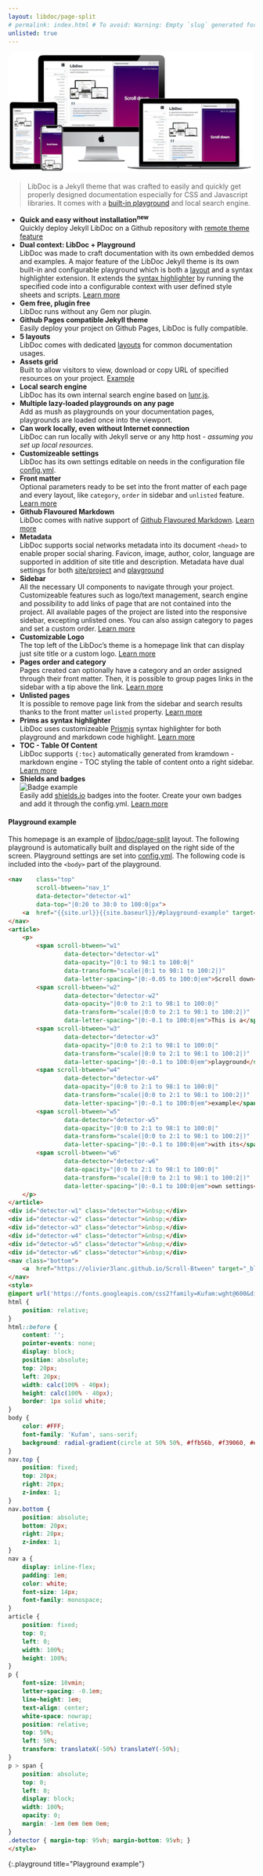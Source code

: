 ```yaml
---
layout: libdoc/page-split
# permalink: index.html # To avoid: Warning: Empty `slug` generated for '/'.
unlisted: true
---
```

![LibDoc layout](assets/libdoc/img/libdoc-layout-page-split.webp)

 > LibDoc is a Jekyll theme that was crafted to easily and quickly get properly designed documentation especially for CSS and Javascript libraries. It comes with a [built-in playground](libdoc-playground.html) and local search engine.

* **Quick and easy without installation<sup>new</sup>**<br> Quickly deploy Jekyll LibDoc on a Github repository with [remote theme feature](https://olivier3lanc.github.io/Jekyll-LibDoc/libdoc-install.html#online---remote-theme)
* **Dual context: LibDoc + Playground**<br> LibDoc was made to craft documentation with its own embedded demos and examples. A major feature of the LibDoc Jekyll theme is its own built-in and configurable playground which is both a [layout](libdoc-layouts.html#playground) and a syntax highlighter extension. It extends the [syntax highlighter](libdoc-config.html#prismjs-syntax-highlighter) by running the specified code into a configurable context with user defined style sheets and scripts. [Learn more](libdoc-playground.html)
* **Gem free, plugin free** <br>LibDoc runs without any Gem nor plugin.
* **Github Pages compatible Jekyll theme** <br>Easily deploy your project on Github Pages, LibDoc is fully compatible.
* **5 layouts** <br>LibDoc comes with dedicated [layouts](libdoc-layouts.html) for common documentation usages.
* **Assets grid**<br> Built to allow visitors to view, download or copy URL of specified resources on your project. [Example](libdoc-layout-assets.html)
* **Local search engine**<br> LibDoc has its own internal search engine based on [lunr.js](https://lunrjs.com/).
* **Multiple lazy-loaded playgrounds on any page** <br>Add as mush as playgrounds on your documentation pages, playgrounds are loaded once into the viewport.
* **Can work locally, even without Internet connection** <br>LibDoc can run locally with Jekyll serve or any http host - *assuming you set up local resources.*
* **Customizeable settings**<br> LibDoc has its own settings editable on needs in the configuration file [config.yml](libdoc-config.html).
* **Front matter**<br> Optional parameters ready to be set into the front matter of each page and every layout, like `category`, `order` in sidebar and `unlisted` feature. [Learn more](libdoc-front-matter.html)
* **Github Flavoured Markdown**<br> LibDoc comes with native support of [Github Flavoured Markdown](https://github.github.com/gfm/). [Learn more](libdoc-markdown.html)
* **Metadata**<br> LibDoc supports social networks metadata into its document `<head>` to enable proper social sharing. Favicon, image, author, color, language are supported in addition of site title and description. Metadata have dual settings for both [site/project](libdoc-config.html#metadata) and [playground](libdoc-config.html#playground)
* **Sidebar**<br> All the necessary UI components to navigate through your project. Customizeable features such as logo/text management, search engine and possibility to add links of page that are not contained into the project. All available pages of the project are listed into the responsive sidebar, excepting unlisted ones. You can also assign category to pages and set a custom order. [Learn more](libdoc-config.html#sidebar)
* **Customizable Logo**<br> The top left of the LibDoc’s theme is a homepage link that can display just site title or a custom logo. [Learn more](libdoc-sidebar.html#sidebar)
* **Pages order and category**<br> Pages created can optionally have a category and an order assigned through their front matter. Then, it is possible to group pages links in the sidebar with a tip above the link. [Learn more](libdoc-front-matter.html)
* **Unlisted pages**<br> It is possible to remove page link from the sidebar and search results thanks to the front matter `unlisted` property. [Learn more](libdoc-front-matter.html#unlisted)
* **Prims as syntax highlighter**<br> LibDoc uses customizeable [Prismjs](https://prismjs.com/) syntax highlighter for both playground and markdown code highlight. [Learn more](libdoc-config.html#prismjs-syntax-highlighter)
* **TOC - Table Of Content**<br> LibDoc supports `{:toc}` automatically generated from kramdown - markdown engine - TOC styling the table of content onto a right sidebar. [Learn more](libdoc-markdown.html#table-of-content-support)
* **Shields and badges**<br>![Badge example](https://shields.io/badge/style-for--the--badge-green?logo=appveyor&style=for-the-badge) <br>
Easily add [shields.io](https://shields.io/) badges into the footer. Create your own badges and add it through the config.yml. [Learn more](libdoc-badges.html)

#### Playground example

This homepage is an example of [libdoc/page-split](libdoc-layouts.html) layout. The following playground is automatically built and displayed on the right side of the screen. Playground settings are set into [config.yml](libdoc-config.html#playground). The following code is included into the `<body>` part of the playground.

```html
<nav    class="top"
        scroll-btween="nav_1"
        data-detector="detector-w1" 
        data-top="|0:20 to 30:0 to 100:0|px">
    <a  href="{{site.url}}{{site.baseurl}}/#playground-example" target="_parent">Code of this playground</a>
</nav>
<article>
    <p>
        <span scroll-btween="w1" 
                data-detector="detector-w1" 
                data-opacity="|0:1 to 98:1 to 100:0|" 
                data-transform="scale(|0:1 to 98:1 to 100:2|)" 
                data-letter-spacing="|0:-0.05 to 100:0|em">Scroll down</span>
        <span scroll-btween="w2" 
                data-detector="detector-w2" 
                data-opacity="|0:0 to 2:1 to 98:1 to 100:0|" 
                data-transform="scale(|0:0 to 2:1 to 98:1 to 100:2|)" 
                data-letter-spacing="|0:-0.1 to 100:0|em">This is a</span>
        <span scroll-btween="w3" 
                data-detector="detector-w3" 
                data-opacity="|0:0 to 2:1 to 98:1 to 100:0|" 
                data-transform="scale(|0:0 to 2:1 to 98:1 to 100:2|)" 
                data-letter-spacing="|0:-0.1 to 100:0|em">playground</span>
        <span scroll-btween="w4" 
                data-detector="detector-w4" 
                data-opacity="|0:0 to 2:1 to 98:1 to 100:0|" 
                data-transform="scale(|0:0 to 2:1 to 98:1 to 100:2|)" 
                data-letter-spacing="|0:-0.1 to 100:0|em">example</span>
        <span scroll-btween="w5" 
                data-detector="detector-w5" 
                data-opacity="|0:0 to 2:1 to 98:1 to 100:0|" 
                data-transform="scale(|0:0 to 2:1 to 98:1 to 100:2|)" 
                data-letter-spacing="|0:-0.1 to 100:0|em">with its</span>
        <span scroll-btween="w6" 
                data-detector="detector-w6" 
                data-opacity="|0:0 to 2:1 to 98:1 to 100:0|" 
                data-transform="scale(|0:0 to 2:1 to 98:1 to 100:2|)" 
                data-letter-spacing="|0:-0.1 to 100:0|em">own settings</span>
    </p>
</article>
<div id="detector-w1" class="detector">&nbsp;</div>
<div id="detector-w2" class="detector">&nbsp;</div>
<div id="detector-w3" class="detector">&nbsp;</div>
<div id="detector-w4" class="detector">&nbsp;</div>
<div id="detector-w5" class="detector">&nbsp;</div>
<div id="detector-w6" class="detector">&nbsp;</div>
<nav class="bottom">
    <a  href="https://olivier3lanc.github.io/Scroll-Btween" target="_blank">This demo uses ScrollBtween</a>
</nav>  
<style>
@import url('https://fonts.googleapis.com/css2?family=Kufam:wght@600&display=swap');
html {
    position: relative;
}
html::before {
    content: '';
    pointer-events: none;
    display: block;
    position: absolute;
    top: 20px;
    left: 20px;
    width: calc(100% - 40px);
    height: calc(100% - 40px);
    border: 1px solid white;
}
body {
    color: #FFF;
    font-family: 'Kufam', sans-serif;
    background: radial-gradient(circle at 50% 50%, #ffb56b, #f39060, #e16b5c, #ca485c, #ac255e, #870160, #5b0060, #1f005c);
}
nav.top {
    position: fixed;
    top: 20px;
    right: 20px;
    z-index: 1;
}
nav.bottom {
    position: absolute;
    bottom: 20px;
    right: 20px;
    z-index: 1;
}
nav a {
    display: inline-flex;
    padding: 1em;
    color: white;
    font-size: 14px;
    font-family: monospace;
}
article {
    position: fixed;
    top: 0;
    left: 0;
    width: 100%;
    height: 100%;
}
p {
    font-size: 10vmin;
    letter-spacing: -0.1em;
    line-height: 1em;
    text-align: center;
    white-space: nowrap;
    position: relative;
    top: 50%;
    left: 50%;
    transform: translateX(-50%) translateY(-50%);
}
p > span {
    position: absolute;
    top: 0;
    left: 0;
    display: block;
    width: 100%;
    opacity: 0;
    margin: -1em 0em 0em 0em;
}
.detector { margin-top: 95vh; margin-bottom: 95vh; }
</style>
```
{:.playground title="Playground example"}